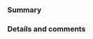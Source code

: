 <!--
:warning: Please, try to follow the template.
:warning: Your pull request title should be short, detailed and understandable for all.
:warning: If your pull request fixes an open issue, please link to the issue.

:white_check_mark: I have updated the documentation accordingly.
:white_check_mark: I have read the CONTRIBUTING document.
-->

### Summary



### Details and comments

